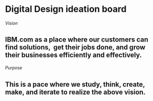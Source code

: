 # Digital Design ideation board

###### Vision
## IBM.com as a place where our customers can find solutions,  get their jobs done, and grow their businesses efficiently and effectively.

###### Purpose
## This is a pace where we study, think, create, make, and iterate to realize the above vision.
